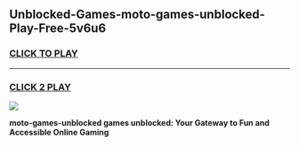 
## Unblocked-Games-moto-games-unblocked-Play-Free-5v6u6
<h3>
<a href="https://premium76.site?title=moto-games-unblocked&ref=18A1">CLICK TO PLAY</a></h3>
<hr>

<h3>
<a href="https://premium76.site?title=moto-games-unblocked&ref=18A1">CLICK 2 PLAY</a>
  
</h3>

<a href="https://premium76.site?title=moto-games-unblocked&ref=18A1"><img src="https://clearcache.store/games.png"></a>


**moto-games-unblocked games unblocked: Your Gateway to Fun and Accessible Online Gaming**
